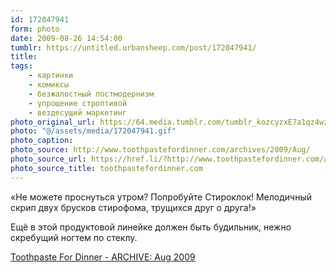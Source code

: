 ```yaml
---
id: 172047941
form: photo
date: 2009-08-26 14:54:00
tumblr: https://untitled.urbansheep.com/post/172047941/
title:
tags:
    - картинки
    - комиксы
    - безжалостный постмодернизм
    - упрощение строптивой
    - вездесущий маркетинг
photo_original_url: https://64.media.tumblr.com/tumblr_kozcyzxE7a1qz4wzio1_640.gif
photo: "@/assets/media/172047941.gif"
photo_caption:
photo_source: http://www.toothpastefordinner.com/archives/2009/Aug/
photo_source_url: https://href.li/?http://www.toothpastefordinner.com/archives/2009/Aug/
photo_source_title: toothpastefordinner.com
---
```


<p>«Не можете проснуться утром? Попробуйте Стироклок! Мелодичный скрип двух брусков стирофома, трущихся друг о друга!»</p>

<p>Ещё в этой продуктовой линейке должен быть будильник, нежно скребущий ногтем по стеклу.</p>

<p><a href="http://www.toothpastefordinner.com/archives/2009/Aug/">Toothpaste For Dinner - ARCHIVE: Aug 2009</a></p>

